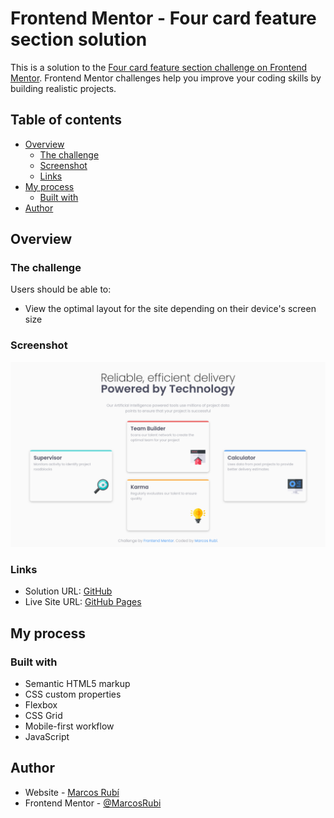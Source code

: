 # Frontend Mentor - Four card feature section solution

This is a solution to the [Four card feature section challenge on Frontend Mentor](https://www.frontendmentor.io/challenges/four-card-feature-section-weK1eFYK). Frontend Mentor challenges help you improve your coding skills by building realistic projects. 

## Table of contents

- [Overview](#overview)
  - [The challenge](#the-challenge)
  - [Screenshot](#screenshot)
  - [Links](#links)
- [My process](#my-process)
  - [Built with](#built-with)
- [Author](#author)


## Overview

### The challenge

Users should be able to:

- View the optimal layout for the site depending on their device's screen size

### Screenshot

![](./Screenshot.png)


### Links

- Solution URL: [GitHub](https://github.com/MarcosRubi/Four-card-feature-section.git)
- Live Site URL: [GitHub Pages](https://marcosrubi.github.io/Four-card-feature-section/)

## My process

### Built with

- Semantic HTML5 markup
- CSS custom properties
- Flexbox
- CSS Grid
- Mobile-first workflow
- JavaScript


## Author

- Website - [Marcos Rubí](https://mrubi.vercel.app/)
- Frontend Mentor - [@MarcosRubi](https://www.frontendmentor.io/profile/MarcosRubi)

